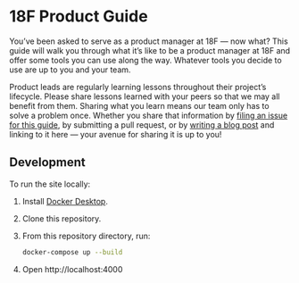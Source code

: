 # 18F Product Guide

You’ve been asked to serve as a product manager at 18F — now what? This guide will walk you through what it’s like to be a product manager at 18F and offer some tools you can use along the way. Whatever tools you decide to use are up to you and your team.

Product leads are regularly learning lessons throughout their project’s lifecycle. Please share lessons learned with your peers so that we may all benefit from them. Sharing what you learn means our team only has to solve a problem once. Whether you share that information by [filing an issue for this guide](https://github.com/18F/product-guide/issues/new), by submitting a pull request, or by [writing a blog post](https://18f.gsa.gov/2015/04/29/18f-how-we-write/) and linking to it here — your avenue for sharing it is up to you!

## Development

To run the site locally:

1. Install [Docker Desktop](https://docs.docker.com/docker-for-mac/install/).
1. Clone this repository.
1. From this repository directory, run:

   ```sh
   docker-compose up --build
   ```

1. Open http://localhost:4000
